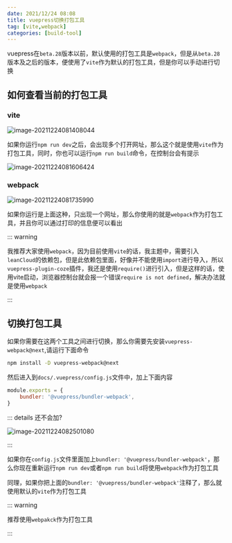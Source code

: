 ```yaml
---
date: 2021/12/24 08:08
title: vuepress切换打包工具
tag: [vite,webpack]
categories: [build-tool]
---
```


vuepress在`beta.28`版本以前，默认使用的打包工具是`webpack`，但是从`beta.28`版本及之后的版本，便使用了`vite`作为默认的打包工具，但是你可以手动进行切换



## 如何查看当前的打包工具

### **vite**

![image-20211224081408044](https://ooszy.cco.vin/img/blog-note/image-20211224081408044.png)

如果你运行`npm run dev`之后，会出现多个打开网址，那么这个就是使用`vite`作为打包工具，同时，你也可以运行`npm run build`命令，在控制台会有提示

![image-20211224081606424](https://ooszy.cco.vin/img/blog-note/image-20211224081606424.png)



### **webpack**

![image-20211224081735990](https://ooszy.cco.vin/img/blog-note/image-20211224081735990.png)

如果你运行是上面这种，只出现一个网址，那么你使用的就是`webpack`作为打包工具，并且你可以通过打印的信息便可以看出



::: warning

我推荐大家使用`webpack`，因为目前使用`vite`的话，我主题中，需要引入`leanCloud`的依赖包，但是此依赖包里面，好像并不能使用`import`进行导入，所以`vuepress-plugin-coze`插件，我还是使用`require()`进行引入，但是这样的话，使用vite启动，浏览器控制台就会报一个错误`require is not defined`，解决办法就是使用`webpack`

:::





## 切换打包工具

如果你需要在这两个工具之间进行切换，那么你需要先安装`vuepress-webpack@next`,请运行下面命令

```sh
npm install -D vuepress-webpack@next
```



然后进入到`docs/.vuepress/config.js`文件中，加上下面内容

```js
module.exports = {
    bundler: '@vuepress/bundler-webpack',
}
```



::: details 还不会加?

![image-20211224082501080](https://ooszy.cco.vin/img/blog-note/image-20211224082501080.png)

:::

如果你在`config.js`文件里面加上`bundler: '@vuepress/bundler-webpack'`，那么你现在重新运行`npm run dev`或者`npm run build`将使用`webpack`作为打包工具

同理，如果你把上面的`bundler: '@vuepress/bundler-webpack'`注释了，那么就使用默认的`vite`作为打包工具



::: warning

推荐使用`webpakck`作为打包工具

:::





